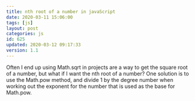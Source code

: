 ```yaml
---
title: nth root of a number in javaScript
date: 2020-03-11 15:06:00
tags: [js]
layout: post
categories: js
id: 625
updated: 2020-03-12 09:17:33
version: 1.1
---
```


Often I end up using Math.sqrt in projects are a way to get the square root of a number, but what if I want the nth root of a number? One solution is to use the Math.pow method, and divide 1 by the degree number when working out the exponent for the number that is used as the base for Math.pow.

<!-- more -->
